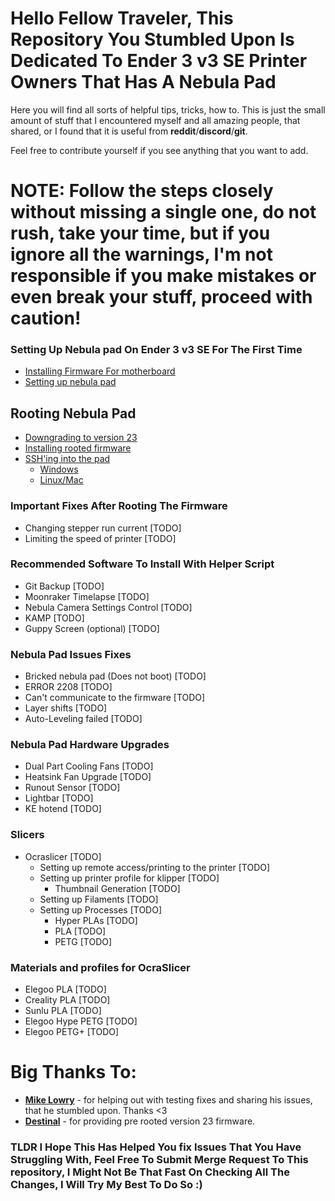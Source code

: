 # Hello Fellow Traveler, This Repository You Stumbled Upon Is Dedicated To Ender 3 v3 SE Printer Owners That Has A Nebula Pad

Here you will find all sorts of helpful tips, tricks, how to.
This is just the small amount of stuff that I encountered myself and all amazing people,
that shared, or I found that it is useful from **reddit**/**discord**/**git**.

Feel free to contribute yourself if you see anything that you want to add.

# NOTE: Follow the steps closely without missing a single one, do not rush, take your time, but if you ignore all the warnings, I'm not responsible if you make mistakes or even break your stuff, proceed with caution!

### Setting Up **Nebula pad** On **Ender 3 v3 SE** For The First Time
- [Installing Firmware For motherboard](./SettingUpNebulaPad/SettingUpNebulaPad.md#installing-motherboard-firmware)
- [Setting up nebula pad](./SettingUpNebulaPad/SettingUpNebulaPad.md#setting-up-nebula-pad)

## Rooting Nebula Pad
- [Downgrading to version 23](./RootingNebulaPad/DowngradingNebulaPad.md)
- [Installing rooted firmware](./RootingNebulaPad/InstallingRootedFirmware.md)
- [SSH'ing into the pad](./GeneralTurtorials/SSHIntoNebulaPad)
    - [Windows](./GeneralTurtorials/SSHIntoNebulaPad#windows)
    - [Linux/Mac](./GeneralTurtorials/SSHIntoNebulaPad#linuxmac)

### Important Fixes After Rooting The Firmware
- Changing stepper run current [TODO]
- Limiting the speed of printer [TODO]

### Recommended Software To Install With Helper Script
- Git Backup [TODO]
- Moonraker Timelapse [TODO]
- Nebula Camera Settings Control [TODO]
- KAMP [TODO]
- Guppy Screen (optional) [TODO]

### Nebula Pad Issues Fixes
- Bricked nebula pad (Does not boot) [TODO]
- ERROR 2208 [TODO]
- Can't communicate to the firmware [TODO]
- Layer shifts [TODO]
- Auto-Leveling failed [TODO]

### Nebula Pad Hardware Upgrades
- Dual Part Cooling Fans [TODO]
- Heatsink Fan Upgrade [TODO]
- Runout Sensor [TODO]
- Lightbar [TODO]
- KE hotend [TODO]

### Slicers
- Ocraslicer [TODO]
    - Setting up remote access/printing to the printer [TODO]
    - Setting up printer profile for klipper [TODO]
        - Thumbnail Generation [TODO]
    - Setting up Filaments [TODO]
    - Setting up Processes [TODO]
        - Hyper PLAs [TODO]
        - PLA [TODO]
        - PETG [TODO]

### Materials and profiles for OcraSlicer
- Elegoo PLA [TODO]
- Creality PLA [TODO]
- Sunlu PLA [TODO]
- Elegoo Hype PETG [TODO]
- Elegoo PETG+ [TODO]

# Big Thanks To:
- **[Mike Lowry](https://www.reddit.com/user/MikeLowry13/)** - for helping out with testing fixes and sharing his issues, that he stumbled upon. Thanks <3
- **[Destinal](https://www.reddit.com/user/destinal/)** - for providing pre rooted version 23 firmware.
### TLDR I Hope This Has Helped You fix Issues That You Have Struggling With, Feel Free To Submit Merge Request To This repository, I Might Not Be That Fast On Checking All The Changes, I Will Try My Best To Do So :)